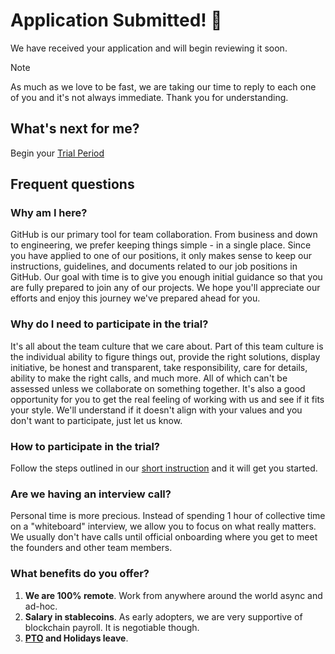 # Application Submitted! 🙌 

We have received your application and will begin reviewing it soon. 

> [!NOTE] 
> As much as we love to be fast, we are taking our time to reply to each one of you and it's not always immediate. Thank you for understanding. 

## What's next for me?
Begin your [Trial Period](./TRIAL.md)

## Frequent questions

### Why am I here?
GitHub is our primary tool for team collaboration. From business and down to engineering, we prefer keeping things simple - in a single place. Since you have applied to one of our positions, it only makes sense to keep our instructions, guidelines, and documents related to our job positions in GitHub. Our goal with time is to give you enough initial guidance so that you are fully prepared to join any of our projects. We hope you'll appreciate our efforts and enjoy this journey we've prepared ahead for you.

### Why do I need to participate in the trial?
It's all about the team culture that we care about. Part of this team culture is the individual ability to figure things out, provide the right solutions, display initiative, be honest and transparent, take responsibility, care for details, ability to make the right calls, and much more. All of which can't be assessed unless we collaborate on something together. It's also a good opportunity for you to get the real feeling of working with us and see if it fits your style. We'll understand if it doesn't align with your values and you don't want to participate, just let us know. 

### How to participate in the trial?
Follow the steps outlined in our [short instruction](./TRIAL.md) and it will get you started. 

### Are we having an interview call?
Personal time is more precious. Instead of spending 1 hour of collective time on a "whiteboard" interview, we allow you to focus on what really matters. We usually don't have calls until official onboarding where you get to meet the founders and other team members.

### What benefits do you offer?
1. **We are 100% remote**. Work from anywhere around the world async and ad-hoc. 
1. **Salary in stablecoins**. As early adopters, we are very supportive of blockchain payroll. It is negotiable though.
1. **[PTO](./LEAVE_POLICY.md) and Holidays leave**.

